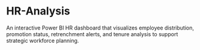 # HR-Analysis
An interactive Power BI HR dashboard that visualizes employee distribution, promotion status, retrenchment alerts, and tenure analysis to support strategic workforce planning.
